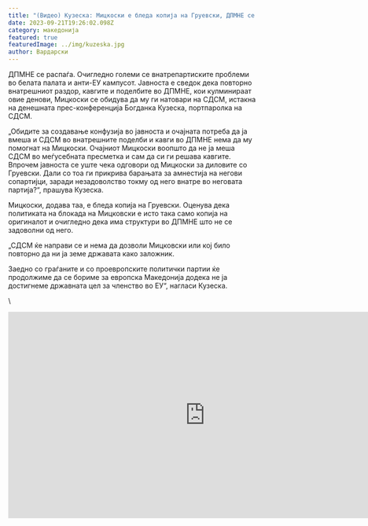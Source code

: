 ```yaml
---
title: "(Видео) Кузеска: Мицкоски е бледа копија на Груевски, ДПМНЕ се распаѓа"
date: 2023-09-21T19:26:02.098Z
category: македонија
featured: true
featuredImage: ../img/kuzeska.jpg
author: Вардарски
---
```

<!--StartFragment-->

ДПМНЕ се распаѓа. Очигледно големи се внатрепартиските проблеми во белата палата и анти-ЕУ кампусот. Јавноста е сведок дека повторно внатрешниот раздор, кавгите и поделбите во ДПМНЕ, кои кулминираат овие денови, Мицкоски се обидува да му ги натовари на СДСМ, истакна на денешната прес-конференција Богданка Кузеска, портпаролка на СДСМ.



„Обидите за создавање конфузија во јавноста и очајната потреба да ја вмеша и СДСМ во внатрешните поделби и кавги во ДПМНЕ нема да му помогнат на Мицкоски. Очајниот Мицкоски воопшто да не ја меша СДСМ во меѓусебната пресметка и сам да си ги решава кавгите. Впрочем јавноста се уште чека одговори од Мицкоски за диловите со Груевски. Дали со тоа ги прикрива барањата за амнестија на негови сопартијци, заради незадоволство токму од него внатре во неговата партија?“, прашува Кузеска.

Мицкоски, додава таа, е бледа копија на Груевски. Оценува дека политиката на блокада на Мицковски е исто така само копија на оригиналот и очигледно дека има структури во ДПМНЕ што не се задоволни од него.

„СДСМ ќе направи се и нема да дозволи Мицковски или кој било повторно да ни ја земе државата како заложник.

Заедно со граѓаните и со проевропските политички партии ќе продолжиме да се бориме за европска Македонија додека не ја достигнеме државната цел за членство во ЕУ“, нагласи Кузеска.

\
<iframe width="800" height="420" src="https://www.youtube.com/embed/qUPW1lmGHKk" title="ДПМНЕ се распаѓа, внатрешниот раскол Мицкоски да не го товари на СДСМ" frameborder="0" allow="accelerometer; autoplay; clipboard-write; encrypted-media; gyroscope; picture-in-picture; web-share" allowfullscreen></iframe>

<!--EndFragment-->